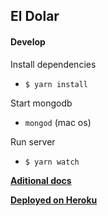 El Dolar
--------

#### Develop
Install dependencies
* ```$ yarn install```

Start mongodb
* ```mongod``` (mac os)

Run server
* ```$ yarn watch```


[**Aditional docs**](https://gitlab.com/edudepetris/eldolar/wikis/Tutorials-&-Sources)


[**Deployed on Heroku**](https://glacial-dusk-89024.herokuapp.com/api/v1/exchanges/now)